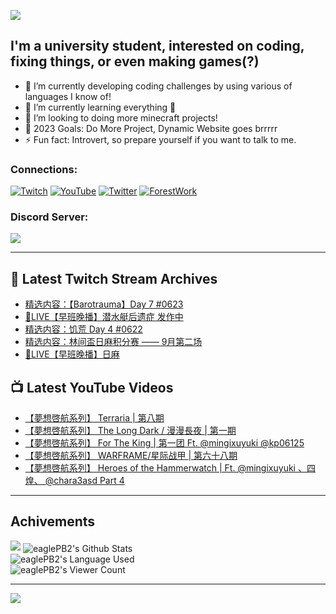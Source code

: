 <!--### Hello people, I'm EaglePB2 - The one who building something for fun 👋
Thank you for standby for this profile.   
The purpose of this profile is coming soon.   
You may come back later, as you wish if this readme.md is updated.   -->

<a href="https://github.com/lightda104530"><img src="https://readme-typing-svg.herokuapp.com/?duration=7000&width=600&lines=Hello+people,+I%27m+EaglePB2.;The+one+who+builds+something+for+fun+%F0%9F%91%8B;Thank+you+for+standby+for+this+profile.;The+purpose+of+this+profile+is+coming+soon.;You+may+come+back+later.;As+you+wish+if+this+readme.md+is+updated.;"></a>


## I'm a university student, interested on coding, fixing things, or even making games(?)
- 🔭 I’m currently developing coding challenges by using various of languages I know of!
- 🌱 I’m currently learning everything 🤣
- 💬 I’m looking to doing more minecraft projects!
- 🥅 2023 Goals: Do More Project, Dynamic Website goes brrrrr
- ⚡ Fun fact: Introvert, so prepare yourself if you want to talk to me.

### Connections:

[![Twitch](https://img.shields.io/badge/Twitch-9347FF?style=flat-square&logo=twitch&logoColor=white)](https://www.twitch.tv/eaglepb2)
[![YouTube](https://img.shields.io/badge/YouTube-%23FF0000.svg?style=flat-square&logo=YouTube&logoColor=white)](https://www.youtube.com/eaglepb2)
[![Twitter](https://img.shields.io/badge/Twitter-%231DA1F2.svg?style=flat-square&logo=Twitter&logoColor=white)](https://twitter.com/eaglepb2)
[![ForestWork](https://img.shields.io/badge/Forestwork_Website-415549?style=flat-square&logo=homeadvisor&logoColor=white)](https://forestwork.team)

### Discord Server:

[![](https://invidget.switchblade.xyz/qKrub9b?theme=dark&language=ch)](https://discord.gg/qKrub9b)

---

## 👾 Latest Twitch Stream Archives
<!-- TWITCH:START -->
- [精选内容：【Barotrauma】Day 7 #0623](https://www.twitch.tv/videos/1926970359)
- [🔴LIVE【早班晚播】潜水艇后遗症 发作中](https://www.twitch.tv/videos/1926766711)
- [精选内容：饥荒 Day 4 #0622](https://www.twitch.tv/videos/1924829900)
- [精选内容：林间盃日麻积分赛 —— 9月第二场](https://www.twitch.tv/videos/1924829247)
- [🔴LIVE【早班晚播】日麻](https://www.twitch.tv/videos/1924340994)
<!-- TWITCH:END -->



## 📺 Latest YouTube Videos
<!-- YOUTUBE:START -->
- [【夢想啓航系列】 Terraria | 第八期](https://www.youtube.com/watch?v=nNnudS9yoVw)
- [【夢想啓航系列】 The Long Dark / 漫漫長夜 | 第一期](https://www.youtube.com/watch?v=f6GFPX5uONk)
- [【夢想啓航系列】 For The King | 第一团 Ft. @mingixuyuki @kp06125](https://www.youtube.com/watch?v=PaSykOydLDo)
- [【夢想啓航系列】 WARFRAME/星际战甲 | 第六十八期](https://www.youtube.com/watch?v=GIBj0abo4ng)
- [【夢想啓航系列】 Heroes of the Hammerwatch | Ft. @mingixuyuki 、四煌、 @chara3asd  Part 4](https://www.youtube.com/watch?v=OB31CyCxPx0)
<!-- YOUTUBE:END -->

---

## Achivements
[![](https://github-profile-trophy.vercel.app/?username=eaglepb2&theme=monokai&no-bg=true&&title=Repositories,Issues,Commit,MultiLanguage)](https://github.com/anuraghazra/github-readme-stats)
<img align="center" alt="eaglePB2's Github Stats" src="https://github-readme-stats.vercel.app/api?username=eaglePB2&show_icons=true&hide_border=true&theme=merko" />
<br>
<img align="center" alt="eaglePB2's Language Used" src="https://github-readme-stats.vercel.app/api/top-langs/?username=eaglePB2&show_icons=true&hide_border=true&theme=merko&layout=compact&langs_count=8" />
<br>
<img align="center" alt="eaglePB2's Viewer Count" src="https://visitcount.itsvg.in/api?id=eaglepb2&label=Profile%20Views&color=3&icon=5&pretty=true" />

<hr>

<!-- RANDOMQUOTE:START -->
![](https://quotes-github-readme.vercel.app/api?type=horizontal&theme=merko)
<!-- RANDOMQUOTE:END -->


<!--
       _____   _   _   _____       _____   _   _   ____   
      |_   _| | | | | |  ___|     |  ___| | \ | | |  _  \  
        | |   | |_| | | |___      | |___  |  \| | | | | | 
        | |   |  _  | |  ___|     |  ___| |     | | | | | 
        | |   | | | | | |___      | |___  | |\  | | |_| | 
        |_|   |_| |_| |_____|     |_____| |_| \_| |____ / 
      
-->
